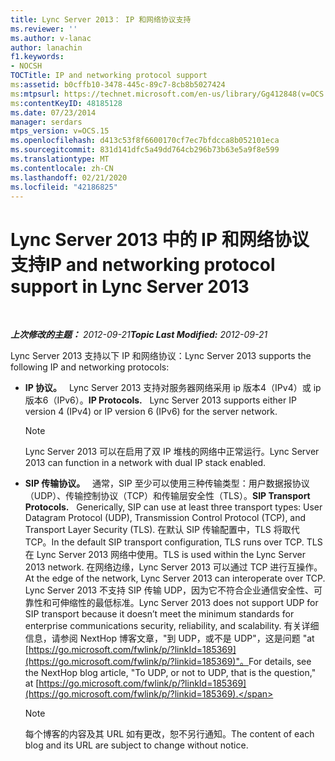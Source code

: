 ```yaml
---
title: Lync Server 2013： IP 和网络协议支持
ms.reviewer: ''
ms.author: v-lanac
author: lanachin
f1.keywords:
- NOCSH
TOCTitle: IP and networking protocol support
ms:assetid: b0cffb10-3478-445c-89c7-8cb8b5027424
ms:mtpsurl: https://technet.microsoft.com/en-us/library/Gg412848(v=OCS.15)
ms:contentKeyID: 48185128
ms.date: 07/23/2014
manager: serdars
mtps_version: v=OCS.15
ms.openlocfilehash: d413c53f8f6600170cf7ec7bfdcca8b052101eca
ms.sourcegitcommit: 831d141dfc5a49dd764cb296b73b63e5a9f8e599
ms.translationtype: MT
ms.contentlocale: zh-CN
ms.lasthandoff: 02/21/2020
ms.locfileid: "42186825"
---
```

<div data-xmlns="http://www.w3.org/1999/xhtml">

<div class="topic" data-xmlns="http://www.w3.org/1999/xhtml" data-msxsl="urn:schemas-microsoft-com:xslt" data-cs="https://msdn.microsoft.com/">

<div data-asp="https://msdn2.microsoft.com/asp">

# <a name="ip-and-networking-protocol-support-in-lync-server-2013"></a><span data-ttu-id="69acf-102">Lync Server 2013 中的 IP 和网络协议支持</span><span class="sxs-lookup"><span data-stu-id="69acf-102">IP and networking protocol support in Lync Server 2013</span></span>

</div>

<div id="mainSection">

<div id="mainBody">

<span> </span>

<span data-ttu-id="69acf-103">_**上次修改的主题：** 2012-09-21_</span><span class="sxs-lookup"><span data-stu-id="69acf-103">_**Topic Last Modified:** 2012-09-21_</span></span>

<span data-ttu-id="69acf-104">Lync Server 2013 支持以下 IP 和网络协议：</span><span class="sxs-lookup"><span data-stu-id="69acf-104">Lync Server 2013 supports the following IP and networking protocols:</span></span>

  - <span data-ttu-id="69acf-105">**IP 协议。**   Lync Server 2013 支持对服务器网络采用 ip 版本4（IPv4）或 ip 版本6（IPv6）。</span><span class="sxs-lookup"><span data-stu-id="69acf-105">**IP Protocols.**   Lync Server 2013 supports either IP version 4 (IPv4) or IP version 6 (IPv6) for the server network.</span></span>
    
    <div>
    

    > [!NOTE]  
    > <span data-ttu-id="69acf-106">Lync Server 2013 可以在启用了双 IP 堆栈的网络中正常运行。</span><span class="sxs-lookup"><span data-stu-id="69acf-106">Lync Server 2013 can function in a network with dual IP stack enabled.</span></span>

    
    </div>

  - <span data-ttu-id="69acf-107">**SIP 传输协议。**   通常，SIP 至少可以使用三种传输类型：用户数据报协议（UDP）、传输控制协议（TCP）和传输层安全性（TLS）。</span><span class="sxs-lookup"><span data-stu-id="69acf-107">**SIP Transport Protocols.**   Generically, SIP can use at least three transport types: User Datagram Protocol (UDP), Transmission Control Protocol (TCP), and Transport Layer Security (TLS).</span></span> <span data-ttu-id="69acf-108">在默认 SIP 传输配置中，TLS 将取代 TCP。</span><span class="sxs-lookup"><span data-stu-id="69acf-108">In the default SIP transport configuration, TLS runs over TCP.</span></span> <span data-ttu-id="69acf-109">TLS 在 Lync Server 2013 网络中使用。</span><span class="sxs-lookup"><span data-stu-id="69acf-109">TLS is used within the Lync Server 2013 network.</span></span> <span data-ttu-id="69acf-110">在网络边缘，Lync Server 2013 可以通过 TCP 进行互操作。</span><span class="sxs-lookup"><span data-stu-id="69acf-110">At the edge of the network, Lync Server 2013 can interoperate over TCP.</span></span> <span data-ttu-id="69acf-111">Lync Server 2013 不支持 SIP 传输 UDP，因为它不符合企业通信安全性、可靠性和可伸缩性的最低标准。</span><span class="sxs-lookup"><span data-stu-id="69acf-111">Lync Server 2013 does not support UDP for SIP transport because it doesn’t meet the minimum standards for enterprise communications security, reliability, and scalability.</span></span> <span data-ttu-id="69acf-112">有关详细信息，请参阅 NextHop 博客文章，"到 UDP，或不是 UDP"，这是问题 "at [https://go.microsoft.com/fwlink/p/?linkId=185369](https://go.microsoft.com/fwlink/p/?linkid=185369)"。</span><span class="sxs-lookup"><span data-stu-id="69acf-112">For details, see the NextHop blog article, "To UDP, or not to UDP, that is the question," at [https://go.microsoft.com/fwlink/p/?linkId=185369](https://go.microsoft.com/fwlink/p/?linkid=185369).</span></span>
    
    <div>
    

    > [!NOTE]  
    > <span data-ttu-id="69acf-113">每个博客的内容及其 URL 如有更改，恕不另行通知。</span><span class="sxs-lookup"><span data-stu-id="69acf-113">The content of each blog and its URL are subject to change without notice.</span></span>

    
    </div>

</div>

<span> </span>

</div>

</div>

</div>

